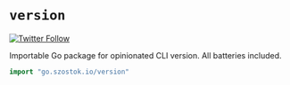 # `version`

<a href="https://twitter.com/m_szostok"><img alt="Twitter Follow" src="https://img.shields.io/twitter/follow/m_szostok?color=a&label=Follow%20%40m_szostok%20for%20updates&style=social"></a>

Importable Go package for opinionated CLI version. All batteries included.

```go
import "go.szostok.io/version"
```

